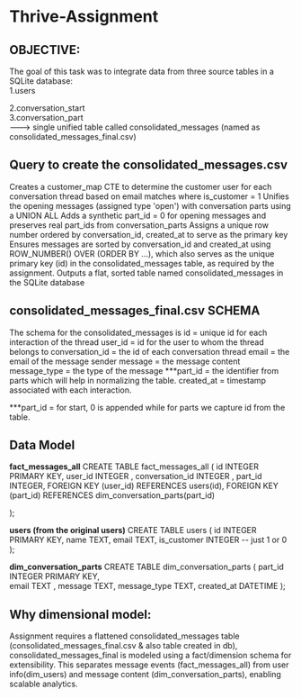 # Thrive-Assignment

## OBJECTIVE:
The goal of this task was to integrate data from three source tables in a SQLite database:  
1.users  

2.conversation_start  
3.conversation_part  
---> single unified table called consolidated_messages (named as consolidated_messages_final.csv)

## Query to create the consolidated_messages.csv 

Creates a customer_map CTE to determine the customer user for each conversation thread based on email matches where is_customer = 1
Unifies the opening messages (assigned type 'open') with conversation parts using a UNION ALL
Adds a synthetic part_id = 0 for opening messages and preserves real part_ids from conversation_parts
Assigns a unique row number ordered by conversation_id, created_at to serve as the primary key
Ensures messages are sorted by conversation_id and created_at using ROW_NUMBER() OVER (ORDER BY ...), which also serves as the unique primary key (id) in the consolidated_messages table, as required by the assignment.
Outputs a flat, sorted table named consolidated_messages in the SQLite database

## consolidated_messages_final.csv SCHEMA

The schema for the consolidated_messages is 
id = unique id for each interaction of the thread
user_id = id for the user to whom the thread belongs to 
conversation_id = the id of each conversation thread
email = the email of the message sender
message = the message content
message_type = the type of the message
***part_id = the identifier from parts which will help in normalizing the table.
created_at = timestamp associated with each interaction.


***part_id = for start, 0 is appended while for parts we capture id from the table.

## Data Model

**fact_messages_all**
CREATE TABLE fact_messages_all
(
    id INTEGER  PRIMARY KEY,
    user_id INTEGER ,
    conversation_id INTEGER ,
    part_id INTEGER,
    FOREIGN KEY (user_id) REFERENCES users(id),
    FOREIGN KEY (part_id) REFERENCES dim_conversation_parts(part_id)  
    
);

**users (from the original users)**
CREATE TABLE users (
    id INTEGER  PRIMARY KEY, 
    name TEXT, 
    email TEXT, 
    is_customer INTEGER   -- just 1 or 0
);

**dim_conversation_parts**
CREATE TABLE dim_conversation_parts (
    part_id INTEGER PRIMARY KEY,       
    email TEXT ,
    message TEXT,
    message_type TEXT,
    created_at DATETIME
);



## Why dimensional model:
Assignment requires a flattened consolidated_messages table (consolidated_messages_final.csv & also table created in db), consolidated_messages_final is modeled using a fact/dimension schema for extensibility. This separates message events (fact_messages_all) from user info(dim_users) and message content (dim_conversation_parts), enabling scalable analytics.